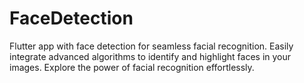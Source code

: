 # FaceDetection
Flutter app with face detection for seamless facial recognition. Easily integrate advanced algorithms to identify and highlight faces in your images. Explore the power of facial recognition effortlessly.
